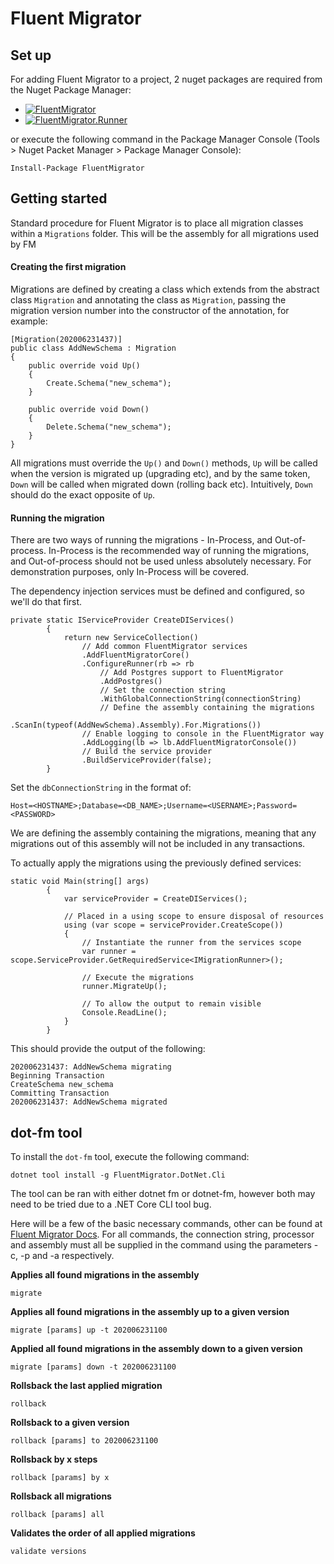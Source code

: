 ﻿# Fluent Migrator

## Set up

For adding Fluent Migrator to a project, 2 nuget packages are required from the Nuget Package Manager:
 - [![FluentMigrator](http://img.shields.io/nuget/dt/FluentMigrator.svg?style=flat)](https://www.nuget.org/packages/FluentMigrator/)
 - [![FluentMigrator.Runner](http://img.shields.io/nuget/dt/FluentMigrator.Runner.svg?style=flat)](https://www.nuget.org/packages/FluentMigrator.Runner/)

or execute the following command in the Package Manager Console (Tools > Nuget Packet Manager > Package Manager Console):

	Install-Package FluentMigrator

## Getting started

Standard procedure for Fluent Migrator is to place all migration classes
within a `Migrations` folder. This will be the assembly for all 
migrations used by FM

#### Creating the first migration

Migrations are defined by creating a class which extends from the 
abstract class `Migration` and annotating the class as `Migration`,
 passing the migration version number into the constructor of the annotation, for example:
	
    [Migration(202006231437)]
    public class AddNewSchema : Migration
    {
        public override void Up()
        {
            Create.Schema("new_schema");
        }

        public override void Down()
        {
            Delete.Schema("new_schema");
        }
    }

All migrations must override the `Up()` and `Down()` methods, 
`Up` will be called when the version is migrated up (upgrading 
etc), and by the same token, `Down` will be called when migrated 
down (rolling back etc). Intuitively, `Down` should do the exact 
opposite of `Up`.

#### Running the migration

There are two ways of running the migrations - In-Process, 
and Out-of-process. In-Process is the recommended way of running the migrations,
and Out-of-process should not be used unless absolutely necessary.
For demonstration purposes, only In-Process will be covered.

The dependency injection services must be defined and configured, 
so we'll do that first.

    private static IServiceProvider CreateDIServices()
            {
                return new ServiceCollection()
                    // Add common FluentMigrator services
                    .AddFluentMigratorCore()
                    .ConfigureRunner(rb => rb
                        // Add Postgres support to FluentMigrator
                        .AddPostgres()
                        // Set the connection string
                        .WithGlobalConnectionString(connectionString)
                        // Define the assembly containing the migrations
                        .ScanIn(typeof(AddNewSchema).Assembly).For.Migrations())
                    // Enable logging to console in the FluentMigrator way
                    .AddLogging(lb => lb.AddFluentMigratorConsole())
                    // Build the service provider
                    .BuildServiceProvider(false);
            }

Set the `dbConnectionString` in the format of:

`Host=<HOSTNAME>;Database=<DB_NAME>;Username=<USERNAME>;Password=<PASSWORD>`

We are defining the assembly containing the migrations,
meaning that any migrations out of this assembly will not be included
 in any transactions.

To actually apply the migrations using the previously defined services:

    static void Main(string[] args)
            {
                var serviceProvider = CreateDIServices();

                // Placed in a using scope to ensure disposal of resources
                using (var scope = serviceProvider.CreateScope())
                {
                    // Instantiate the runner from the services scope
                    var runner = scope.ServiceProvider.GetRequiredService<IMigrationRunner>();

                    // Execute the migrations
                    runner.MigrateUp();

                    // To allow the output to remain visible
                    Console.ReadLine();
                }
            }

This should provide the output of the following:


    202006231437: AddNewSchema migrating
    Beginning Transaction
    CreateSchema new_schema
    Committing Transaction
    202006231437: AddNewSchema migrated

## dot-fm tool

To install the `dot-fm` tool, execute the following command:

    dotnet tool install -g FluentMigrator.DotNet.Cli

The tool can be ran with either dotnet fm or dotnet-fm, however both may need
to be tried due to a .NET Core CLI tool bug.

Here will be a few of the basic necessary commands, other can be found at [Fluent
Migrator Docs](https://fluentmigrator.github.io/articles/runners/dotnet-fm.html). 
For all commands, the connection string, processor and assembly must all be supplied 
in the command using the parameters -c, -p and -a respectively.


<b>Applies all found migrations in the assembly</b>

    migrate

<b>Applies all found migrations in the assembly up to a given version</b>

    migrate [params] up -t 202006231100

<b>Applied all found migrations in the assembly down to a given version</b>

    migrate [params] down -t 202006231100

<b>Rollsback the last applied migration</b>

    rollback

<b>Rollsback to a given version</b>

    rollback [params] to 202006231100

<b>Rollsback by x steps</b>

    rollback [params] by x

<b>Rollsback all migrations</b>

    rollback [params] all

<b>Validates the order of all applied migrations</b>

    validate versions

    